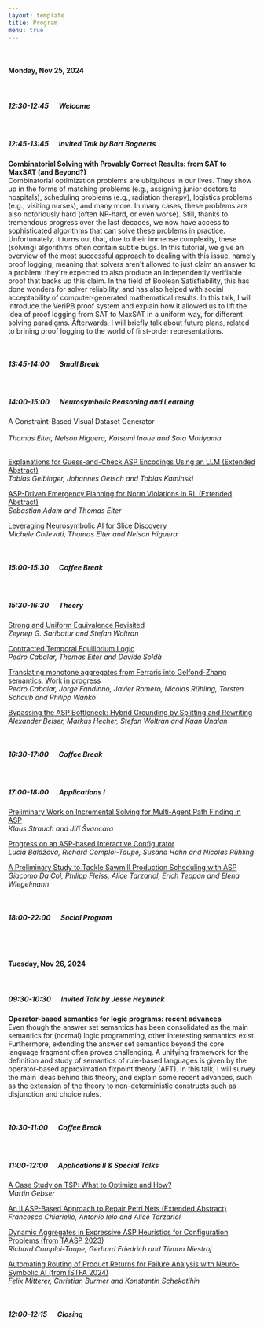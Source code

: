 ```yaml
---
layout: template
title: Program
menu: true
---
```


<br/>

#### Monday, Nov 25, 2024

<br/>

##### 12:30-12:45 &emsp; Welcome

<br/>

##### 12:45-13:45 &emsp; Invited Talk by Bart Bogaerts

**Combinatorial Solving with Provably Correct Results: from SAT to MaxSAT (and Beyond?)** \
Combinatorial optimization problems are ubiquitous in our lives. They show up in the forms of matching problems (e.g., assigning junior doctors to hospitals), scheduling problems (e.g., radiation therapy), logistics problems (e.g., visiting nurses), and many more. In many cases, these problems are also notoriously hard (often NP-hard, or even worse). Still, thanks to tremendous progress over the last decades, we now have access to sophisticated algorithms that can solve these problems in practice. Unfortunately, it turns out that, due to their immense complexity, these (solving) algorithms often contain subtle bugs. In this tutorial, we give an overview of the most successful approach to dealing with this issue, namely proof logging, meaning that solvers aren't allowed to just claim an answer to a problem: they're expected to also produce an independently verifiable proof that backs up this claim. In the field of Boolean Satisfiability, this has done wonders for solver reliability, and has also helped with social acceptability of computer-generated mathematical results. 
In this talk, I will introduce the VeriPB proof system and explain how it allowed us to lift the idea of proof logging from SAT to MaxSAT in a uniform way, for different solving paradigms. Afterwards, I will briefly talk about future plans, related to brining proof logging to the world of first-order representations. 

<br/>

##### 13:45-14:00 &emsp; Small Break

<br/>

##### 14:00-15:00 &emsp; Neurosymbolic Reasoning and Learning

A Constraint-Based Visual Dataset Generator \
[](/assets/paper/TAASP_2024_paper_5.pdf) \
_Thomas Eiter, Nelson Higuera, Katsumi Inoue and Sota Moriyama_

 \
[Explanations for Guess-and-Check ASP Encodings Using an LLM (Extended Abstract)](/assets/paper/TAASP_2024_paper_9.pdf) \
_Tobias Geibinger, Johannes Oetsch and Tobias Kaminski_

[ASP-Driven Emergency Planning for Norm Violations in RL (Extended Abstract)](/assets/paper/TAASP_2024_paper_10.pdf) \
_Sebastian Adam and Thomas Eiter_

[Leveraging Neurosymbolic AI for Slice Discovery](/assets/paper/TAASP_2024_paper_15.pdf) \
_Michele Collevati, Thomas Eiter and Nelson Higuera_

<br/>

##### 15:00-15:30 &emsp; Coffee Break

<br/>

##### 15:30-16:30 &emsp; Theory

[Strong and Uniform Equivalence Revisited](/assets/paper/TAASP_2024_paper_2.pdf) \
_Zeynep G. Saribatur and Stefan Woltran_

[Contracted Temporal Equilibrium Logic](/assets/paper/TAASP_2024_paper_11.pdf) \
_Pedro Cabalar, Thomas Eiter and Davide Soldà_

[Translating monotone aggregates from Ferraris into Gelfond-Zhang semantics: Work in progress](/assets/paper/TAASP_2024_paper_4.pdf) \
_Pedro Cabalar, Jorge Fandinno, Javier Romero, Nicolas Rühling, Torsten Schaub and Philipp Wanko_

[Bypassing the ASP Bottleneck: Hybrid Grounding by Splitting and Rewriting](/assets/paper/TAASP_2024_paper_6.pdf) \
_Alexander Beiser, Markus Hecher, Stefan Woltran and Kaan Unalan_

<br/>

##### 16:30-17:00 &emsp; Coffee Break

<br/>

##### 17:00-18:00 &emsp; Applications I

[Preliminary Work on Incremental Solving for Multi-Agent Path Finding in ASP](/assets/paper/TAASP_2024_paper_13.pdf) \
_Klaus Strauch and Jiří Švancara_

<!-- A Hybrid System for Warehouse Layout Planning Based on Answer Set Programming and Conditional Expert Knowledge \
_Andre Thevapalan, Marco Wilhelm, Gabriele Kern-Isberner, Pascal Kaiser and Moritz Roidl_ -->

[Progress on an ASP-based Interactive Configurator](/assets/paper/TAASP_2024_paper_3.pdf) \
_Lucia Balážová, Richard Comploi-Taupe, Susana Hahn and Nicolas Rühling_

[A Preliminary Study to Tackle Sawmill Production Scheduling with ASP ](/assets/paper/TAASP_2024_paper_12.pdf) \
_Giacomo Da Col, Philipp Fleiss, Alice Tarzariol, Erich Teppan and Elena Wiegelmann_

<br/>

##### 18:00-22:00 &emsp; Social Program

<br/>
<br/>

#### Tuesday, Nov 26, 2024

<br/>

##### 09:30-10:30 &emsp; Invited Talk by Jesse Heyninck

**Operator-based semantics for logic programs: recent advances** \
Even though the answer set semantics has been consolidated as the main semantics for (normal) logic programming, other interesting semantics exist. Furthermore, extending the answer set semantics beyond the core language fragment often proves challenging. A unifying framework for the definition and study of semantics of rule-based languages is given by the operator-based approximation fixpoint theory (AFT). In this talk, I will survey the main ideas behind this theory, and explain some recent advances, such as the extension of the theory to non-deterministic constructs such as disjunction and choice rules.

<br/>

##### 10:30-11:00 &emsp; Coffee Break

<br/>

##### 11:00-12:00 &emsp; Applications II & Special Talks

[A Case Study on TSP: What to Optimize and How?](/assets/paper/TAASP_2024_paper_7.pdf) \
_Martin Gebser_

[An ILASP-Based Approach to Repair Petri Nets (Extended Abstract)](/assets/paper/TAASP_2024_paper_8.pdf) \
_Francesco Chiariello, Antonio Ielo and Alice Tarzariol_

[Dynamic Aggregates in Expressive ASP Heuristics for Configuration Problems (from TAASP 2023)](http://www.kr.tuwien.ac.at/events/taasp23/papers/TAASP_2023_paper_7.pdf) \
_Richard Comploi-Taupe, Gerhard Friedrich and Tilman Niestroj_

[Automating Routing of Product Returns for Failure Analysis with Neuro-Symbolic AI (from ISTFA 2024)](https://dl.asminternational.org/istfa/proceedings-pdf/ISTFA2024/84918/47/700475/istfa2024p0047.pdf) \
_Felix Mitterer, Christian Burmer and Konstantin Schekotihin_

<br/>

##### 12:00-12:15 &emsp; Closing
